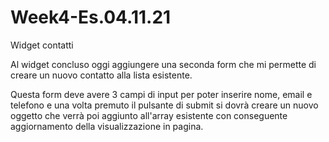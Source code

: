 # Week4-Es.04.11.21
Widget contatti 

Al widget concluso oggi aggiungere una seconda form che mi permette di creare un nuovo contatto alla lista esistente.

Questa form deve avere 3 campi di input per poter inserire nome, email e telefono e una volta premuto il pulsante di submit si dovrà creare un nuovo oggetto che verrà poi aggiunto all'array esistente con conseguente aggiornamento della visualizzazione in pagina.

